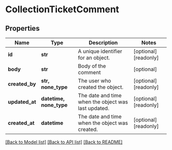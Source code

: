 # CollectionTicketComment


## Properties
Name | Type | Description | Notes
------------ | ------------- | ------------- | -------------
**id** | **str** | A unique identifier for an object. | [optional] [readonly] 
**body** | **str** | Body of the comment | [optional] 
**created_by** | **str, none_type** | The user who created the object. | [optional] [readonly] 
**updated_at** | **datetime, none_type** | The date and time when the object was last updated. | [optional] [readonly] 
**created_at** | **datetime** | The date and time when the object was created. | [optional] [readonly] 

[[Back to Model list]](../../README.md#documentation-for-models) [[Back to API list]](../../README.md#documentation-for-api-endpoints) [[Back to README]](../../README.md)


